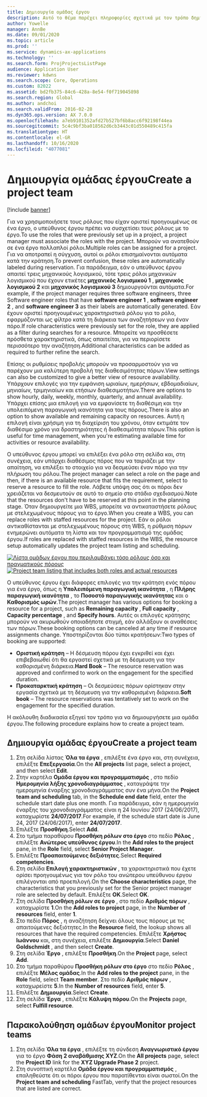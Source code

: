 ```yaml
---
title: Δημιουργία ομάδας έργου
description: Αυτό το θέμα παρέχει πληροφορίες σχετικά με τον τρόπο δημιουργίας και διαχείρισης ομάδων έργου.
author: Yowelle
manager: AnnBe
ms.date: 09/01/2020
ms.topic: article
ms.prod: ''
ms.service: dynamics-ax-applications
ms.technology: ''
ms.search.form: ProjProjectsListPage
audience: Application User
ms.reviewer: kdwns
ms.search.scope: Core, Operations
ms.custom: 82022
ms.assetid: bd2fb375-84c6-428a-8e54-f0f719045898
ms.search.region: Global
ms.author: andchoi
ms.search.validFrom: 2016-02-28
ms.dyn365.ops.version: AX 7.0.0
ms.openlocfilehash: a7eb9101352afd27b527bf6b8acc6f92198f44ea
ms.sourcegitcommit: 5c4c9bf3ba018562d6cb3443c01d550489c415fa
ms.translationtype: HT
ms.contentlocale: el-GR
ms.lasthandoff: 10/16/2020
ms.locfileid: "4077081"
---
```

# <a name="create-a-project-team"></a><span data-ttu-id="97a6e-103">Δημιουργία ομάδας έργου</span><span class="sxs-lookup"><span data-stu-id="97a6e-103">Create a project team</span></span>

[!include [banner](../includes/banner.md)]

<span data-ttu-id="97a6e-104">Για να χρησιμοποιήσετε τους ρόλους που είχαν οριστεί προηγουμένως σε ένα έργο, ο υπεύθυνος έργου πρέπει να συσχετίσει τους ρόλους με το έργο.</span><span class="sxs-lookup"><span data-stu-id="97a6e-104">To use the roles that were previously set up in a project, a project manager must associate the roles with the project.</span></span> <span data-ttu-id="97a6e-105">Μπορούν να ανατεθούν σε ένα έργο πολλαπλοί ρόλοι.</span><span class="sxs-lookup"><span data-stu-id="97a6e-105">Multiple roles can be assigned for a project.</span></span> <span data-ttu-id="97a6e-106">Για να αποτραπεί η σύγχυση, αυτοί οι ρόλοι επισημαίνονται αυτόματα κατά την κράτηση.</span><span class="sxs-lookup"><span data-stu-id="97a6e-106">To prevent confusion, these roles are automatically labeled during reservation.</span></span> <span data-ttu-id="97a6e-107">Για παράδειγμα, εάν ο υπεύθυνος έργου απαιτεί τρεις μηχανικούς λογισμικού, τότε τρεις ρόλοι μηχανικών λογισμικού που έχουν ετικέτες **μηχανικός λογισμικού 1** , **μηχανικός λογισμκού 2** και **μηχανικός λογισμικού 3** δημιουργούνται αυτόματα.</span><span class="sxs-lookup"><span data-stu-id="97a6e-107">For example, if the project manager requires three software engineers, three Software engineer roles that have **software engineer 1** , **software engineer 2** , and **software engineer 3** as their labels are automatically generated.</span></span> <span data-ttu-id="97a6e-108">Εάν έχουν οριστεί προηγουμένως χαρακτηριστικά ρόλου για το ρόλο, εφαρμόζονται ως φίλτρο κατά τη διάρκεια των αναζητήσεων για έναν πόρο.</span><span class="sxs-lookup"><span data-stu-id="97a6e-108">If role characteristics were previously set for the role, they are applied as a filter during searches for a resource.</span></span> <span data-ttu-id="97a6e-109">Μπορείτε να προσθέσετε πρόσθετα χαρακτηριστικά, όπως απαιτείται, για να περιορίσετε περισσότερο την αναζήτηση.</span><span class="sxs-lookup"><span data-stu-id="97a6e-109">Additional characteristics can be added as required to further refine the search.</span></span>

<span data-ttu-id="97a6e-110">Επίσης οι ρυθμίσεις προβολής μπορούν να προσαρμοστούν για να παρέχουν μια καλύτερη προβολή της διαθεσιμότητας πόρων.</span><span class="sxs-lookup"><span data-stu-id="97a6e-110">View settings can also be customized to give a better view of resource availability.</span></span> <span data-ttu-id="97a6e-111">Υπάρχουν επιλογές για την εμφάνιση ωριαίων, ημερήσιων, εβδομαδιαίων, μηνιαίων, τριμηνιαίων και ετήσιων διαθεσιμοτήτων.</span><span class="sxs-lookup"><span data-stu-id="97a6e-111">There are options to show hourly, daily, weekly, monthly, quarterly, and annual availability.</span></span> <span data-ttu-id="97a6e-112">Υπάρχει επίσης μια επιλογή για να εμφανίσετε τη διαθέσιμη και την υπολειπόμενη παραγωγική ικανότητα για τους πόρους.</span><span class="sxs-lookup"><span data-stu-id="97a6e-112">There is also an option to show available and remaining capacity on resources.</span></span> <span data-ttu-id="97a6e-113">Αυτή η επιλογή είναι χρήσιμη για τη διαχείριση του χρόνου, όταν εκτιμάτε τον διαθέσιμο χρόνο για δραστηριότητες ή διαθεσιμότητα πόρων.</span><span class="sxs-lookup"><span data-stu-id="97a6e-113">This option is useful for time management, when you're estimating available time for activities or resource availability.</span></span>

<span data-ttu-id="97a6e-114">Ο υπεύθυνος έργου μπορεί να επιλέξει ένα ρόλο στη σελίδα και, στη συνέχεια, εάν υπάρχει διαθέσιμος πόρος που να ταιριάζει με την απαίτηση, να επιλέξει το στοιχείο για να δεσμεύσει έναν πόρο για την πλήρωση του ρόλου.</span><span class="sxs-lookup"><span data-stu-id="97a6e-114">The project manager can select a role on the page and then, if there is an available resource that fits the requirement, select to reserve a resource to fill the role.</span></span> <span data-ttu-id="97a6e-115">Λάβετε υπόψη σας ότι οι πόροι δεν χρειάζεται να δεσμευτούν σε αυτό το σημείο στο στάδιο σχεδιασμού.</span><span class="sxs-lookup"><span data-stu-id="97a6e-115">Note that the resources don't have to be reserved at this point in the planning stage.</span></span> <span data-ttu-id="97a6e-116">Όταν δημιουργείτε μια WBS, μπορείτε να αντικαταστήσετε ρόλους με στελεχωμένους πόρους για το έργο.</span><span class="sxs-lookup"><span data-stu-id="97a6e-116">When you create a WBS, you can replace roles with staffed resources for the project.</span></span> <span data-ttu-id="97a6e-117">Εάν οι ρόλοι αντικαθίστανται με στελεχωμένους πόρους στη WBS, η ρύθμιση πόρων ενημερώνει αυτόματα τη λίστα και τον προγραμματισμό της ομάδας έργου.</span><span class="sxs-lookup"><span data-stu-id="97a6e-117">If roles are replaced with staffed resources in the WBS, the resource setup automatically updates the project team listing and scheduling.</span></span>

<span data-ttu-id="97a6e-118">[![Λίστα ομάδων έργου που περιλαμβάνει τόσο ρόλους όσο και πραγματικούς πόρους](./media/projectresourcing03-1024x368.jpg)](./media/projectresourcing03.jpg)</span><span class="sxs-lookup"><span data-stu-id="97a6e-118">[![Project team listing that includes both roles and actual resources](./media/projectresourcing03-1024x368.jpg)](./media/projectresourcing03.jpg)</span></span> 

<span data-ttu-id="97a6e-119">Ο υπεύθυνος έργου έχει διάφορες επιλογές για την κράτηση ενός πόρου για ένα έργο, όπως η **Υπολειπόμενη παραγωγική ικανότητα** , η **Πλήρης παραγωγική ικανότητα** , το **Ποσοστό παραγωγικής ικανότητας** και ο **Καθορισμός ωρών**.</span><span class="sxs-lookup"><span data-stu-id="97a6e-119">The project manager has various options for booking a resource for a project, such as **Remaining capacity** , **Full capacity** , **Capacity percentage** , and **Specify hours**.</span></span> <span data-ttu-id="97a6e-120">Αυτές οι επιλογές κράτησης μπορούν να ακυρωθούν οποιαδήποτε στιγμή, εάν αλλάξουν οι αναθέσεις των πόρων.</span><span class="sxs-lookup"><span data-stu-id="97a6e-120">These booking options can be canceled at any time if resource assignments change.</span></span> <span data-ttu-id="97a6e-121">Υποστηρίζονται δύο τύποι κρατήσεων:</span><span class="sxs-lookup"><span data-stu-id="97a6e-121">Two types of booking are supported:</span></span>

- <span data-ttu-id="97a6e-122">**Οριστική κράτηση** – Η δέσμευση πόρου έχει εγκριθεί και έχει επιβεβαιωθεί ότι θα εργαστεί σχετικά με τη δέσμευση για την καθορισμένη διάρκεια.</span><span class="sxs-lookup"><span data-stu-id="97a6e-122">**Hard Book** – The resource reservation was approved and confirmed to work on the engagement for the specified duration.</span></span>
- <span data-ttu-id="97a6e-123">**Προκαταρκτική κράτηση** – Οι δεσμεύσεις πόρων ορίστηκαν στην εργασία σχετικά με τη δέσμευση για την καθορισμένη διάρκεια.</span><span class="sxs-lookup"><span data-stu-id="97a6e-123">**Soft book** – The resource reservations was tentatively set to work on the engagement for the specified duration.</span></span>

<span data-ttu-id="97a6e-124">Η ακόλουθη διαδικασία εξηγεί τον τρόπο για να δημιουργήσετε μια ομάδα έργου.</span><span class="sxs-lookup"><span data-stu-id="97a6e-124">The following procedure explains how to create a project team.</span></span>

## <a name="create-a-project-team"></a><span data-ttu-id="97a6e-125">Δημιουργία ομάδας έργου</span><span class="sxs-lookup"><span data-stu-id="97a6e-125">Create a project team</span></span>

1. <span data-ttu-id="97a6e-126">Στη σελίδα λίστας **Όλα τα έργα** , επιλέξτε ένα έργο και, στη συνέχεια, επιλέξτε **Επεξεργασία**.</span><span class="sxs-lookup"><span data-stu-id="97a6e-126">On the **All projects** list page, select a project, and then select **Edit**.</span></span>
2. <span data-ttu-id="97a6e-127">Στην καρτέλα **Ομάδα έργου και προγραμματισμός** , στο πεδίο **Ημερομηνία λήξης χρονοδιαγράμματος** , καταγράψτε την ημερομηνία έναρξης χρονοδιαγράμματος συν ένα μήνα.</span><span class="sxs-lookup"><span data-stu-id="97a6e-127">On the **Project team and scheduling** tab, in the **Schedule end date** field, enter the schedule start date plus one month.</span></span> <span data-ttu-id="97a6e-128">Για παράδειγμα, εάν η ημερομηνία έναρξης του χρονοδιαγράμματος είναι η 24 Ιουνίου 2017 (24/06/2017), καταχωρίστε **24/07/2017**.</span><span class="sxs-lookup"><span data-stu-id="97a6e-128">For example, if the schedule start date is June 24, 2017 (24/06/2017), enter **24/07/2017**.</span></span>
3. <span data-ttu-id="97a6e-129">Επιλέξτε **Προσθήκη**.</span><span class="sxs-lookup"><span data-stu-id="97a6e-129">Select **Add**.</span></span>
4. <span data-ttu-id="97a6e-130">Στο τμήμα παραθύρου **Προσθήκη ρόλων στο έργο** στο πεδίο **Ρόλος** , επιλέξτε **Ανώτερος υπεύθυνος έργου**.</span><span class="sxs-lookup"><span data-stu-id="97a6e-130">In the **Add roles to the project** pane, in the **Role** field, select **Senior Project Manager**.</span></span>
5. <span data-ttu-id="97a6e-131">Επιλέξτε **Προαπαιτούμενες δεξιότητες**.</span><span class="sxs-lookup"><span data-stu-id="97a6e-131">Select **Required competencies**.</span></span>
6. <span data-ttu-id="97a6e-132">Στη σελίδα **Επιλογή χαρακτηριστικών** , τα χαρακτηριστικά που έχετε ορίσει προηγουμένως για τον ρόλο του ανώτερου υπεύθυνου έργου επιλέγονται από προεπιλογή.</span><span class="sxs-lookup"><span data-stu-id="97a6e-132">On the **Choose characteristics** page, the characteristics that you previously set for the Senior project manager role are selected by default.</span></span> <span data-ttu-id="97a6e-133">Επιλέξτε **OK**.</span><span class="sxs-lookup"><span data-stu-id="97a6e-133">Select **OK**.</span></span>
7. <span data-ttu-id="97a6e-134">Στη σελίδα **Προσθήκη ρόλων σε έργο** , στο πεδίο **Αριθμός πόρων** , καταχωρίστε **1**.</span><span class="sxs-lookup"><span data-stu-id="97a6e-134">On the **Add roles to project** page, in the **Number of resources** field, enter **1**.</span></span>
8. <span data-ttu-id="97a6e-135">Στο πεδίο **Πόρος** , η αναζήτηση δείχνει όλους τους πόρους με τις απαιτούμενες δεξιότητες.</span><span class="sxs-lookup"><span data-stu-id="97a6e-135">In the **Resource** field, the lookup shows all resources that have the required competencies.</span></span> <span data-ttu-id="97a6e-136">Επιλέξτε **Χρήστος Ιωάννου** και, στη συνέχεια, επιλέξτε **Δημιουργία**.</span><span class="sxs-lookup"><span data-stu-id="97a6e-136">Select **Daniel Goldschmidt** , and then select **Create**.</span></span>
9. <span data-ttu-id="97a6e-137">Στη σελίδα **Έργο** , επιλέξτε **Προσθήκη**.</span><span class="sxs-lookup"><span data-stu-id="97a6e-137">On the **Project** page, select **Add**.</span></span>
10. <span data-ttu-id="97a6e-138">Στο τμήμα παραθύρου **Προσθήκη ρόλων στο έργο** στο πεδίο **Ρόλος** , επιλέξτε **Μέλος ομάδας**.</span><span class="sxs-lookup"><span data-stu-id="97a6e-138">In the **Add roles to the project** pane, in the **Role** field, select **Team member**.</span></span> <span data-ttu-id="97a6e-139">Στο πεδίο **Αριθμός πόρων** , καταχωρείστε **5**.</span><span class="sxs-lookup"><span data-stu-id="97a6e-139">In the **Number of resources** field, enter **5**.</span></span>
11. <span data-ttu-id="97a6e-140">Επιλέξτε **Δημιουργία**.</span><span class="sxs-lookup"><span data-stu-id="97a6e-140">Select **Create**.</span></span>
12. <span data-ttu-id="97a6e-141">Στη σελίδα **Έργα** , επιλέξτε **Κάλυψη πόρου**.</span><span class="sxs-lookup"><span data-stu-id="97a6e-141">On the **Projects** page, select **Fulfill resource**.</span></span>

## <a name="monitor-project-teams"></a><span data-ttu-id="97a6e-142">Παρακολούθηση ομάδων έργου</span><span class="sxs-lookup"><span data-stu-id="97a6e-142">Monitor project teams</span></span>
1. <span data-ttu-id="97a6e-143">Στη σελίδα **Όλα τα έργα** , επιλέξτε τη σύνδεση **Αναγνωριστικό έργου** για το έργο **Φάση 2 αναβάθμισης XYZ**.</span><span class="sxs-lookup"><span data-stu-id="97a6e-143">On the **All projects** page, select the **Project ID** link for the **XYZ Upgrade Phase 2** project.</span></span>
2. <span data-ttu-id="97a6e-144">Στη συνοπτική καρτέλα **Ομάδα έργου και προγραμματισμός** , επαληθεύστε ότι οι πόροι έργου που παρατίθενται είναι σωστοί.</span><span class="sxs-lookup"><span data-stu-id="97a6e-144">On the **Project team and scheduling** FastTab, verify that the project resources that are listed are correct.</span></span>
